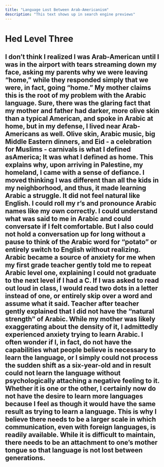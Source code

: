 ```yaml
---
title: "Language Lost Between Arab-Americanism"
description: "This text shows up in search engine previews"
---
```



<h1>Hed Level Three</h1>

<h2>I don’t think I realized I was Arab-American until I was in the airport with tears streaming down my face, asking my parents why we were leaving “home,” while they responded simply that we were, in fact, going “home.” My mother claims this is the root of my problem with the Arabic language.
Sure, there was the glaring fact that my mother and father had darker, more olive skin than a typical American, and spoke in Arabic at home, but in my defense, I lived near Arab-Americans as well. Olive skin, Arabic music, big Middle Eastern dinners, and Eid - a celebration for Muslims - carnivals is what I defined asAmerica; It was what I defined as home.
This explains why, upon arriving in Palestine, my homeland, I came with a sense of defiance. I moved thinking I was different than all the kids in my neighborhood, and thus, it made learning Arabic a struggle. It did not feel natural like English. I could roll my r’s and pronounce Arabic names like my own correctly. I could understand what was said to me in Arabic and could conversate if I felt comfortable. But I also could not hold a conversation up for long without a pause to think of the Arabic word for “potato” or entirely switch to English without realizing. Arabic became a source of anxiety for me when my first grade teacher gently told me to repeat Arabic level one, explaining I could not graduate to the next level if I had a C. If I was asked to read out loud in class, I would read two dots in a letter instead of one, or entirely skip over a word and assume what it said. Teacher after teacher gently explained that I did not have the “natural strength” of Arabic.
While my mother was likely exaggerating about the density of it, I admittedly experienced anxiety trying to learn Arabic. I often wonder if I, in fact, do not have the capabilities what people believe is necessary to learn the language, or I simply could not process the sudden shift as a six-year-old and in result could not learn the language without psychologically attaching a negative feeling to it. Whether it is one or the other, I certainly now do not have the desire to learn more languages because I feel as though it would have the same result as trying to learn a language. This is why I believe there needs to be a larger scale in which communication, even with foreign languages, is readily available. While it is difficult to maintain, there needs to be an attachment to one’s mother tongue so that language is not lost between generations.</h2>


